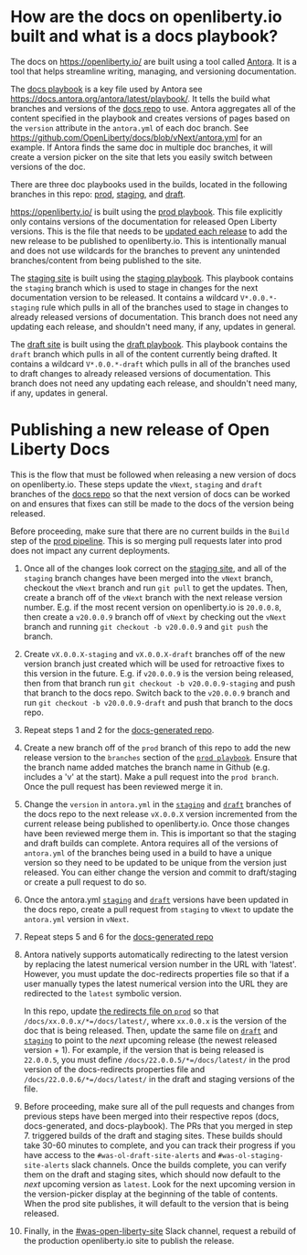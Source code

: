 # How are the docs on openliberty.io built and what is a docs playbook?

The docs on https://openliberty.io/ are built using a tool called [Antora](https://antora.org/). It is a tool that helps streamline writing, managing, and versioning documentation.

The [docs playbook](https://github.com/OpenLiberty/docs-playbook/blob/prod/antora-playbook.yml) is a key file used by Antora see https://docs.antora.org/antora/latest/playbook/. It tells the build what branches and versions of the [docs repo](https://github.com/OpenLiberty/docs) to use. Antora aggregates all of the content specified in the playbook and creates versions of pages based on the `version` attribute in the `antora.yml` of each doc branch. See https://github.com/OpenLiberty/docs/blob/vNext/antora.yml for an example. If Antora finds the same doc in multiple doc branches, it will create a version picker on the site that lets you easily switch between versions of the doc.

There are three doc playbooks used in the builds, located in the following branches in this repo: [prod](https://github.com/OpenLiberty/docs-playbook/blob/prod/antora-playbook.yml), [staging](https://github.com/OpenLiberty/docs-playbook/blob/staging/antora-playbook.yml), and [draft](https://github.com/OpenLiberty/docs-playbook/blob/draft/antora-playbook.yml).

https://openliberty.io/ is built using the [prod playbook](https://github.com/OpenLiberty/docs-playbook/blob/prod/antora-playbook.yml). This file explicitly only contains versions of the documentation for released Open Liberty versions. This is the file that needs to be [updated each release](#publishing-a-new-release-of-open-liberty-docs) to add the new release to be published to openliberty.io. This is intentionally manual and does not use wildcards for the branches to prevent any unintended branches/content from being published to the site.

The [staging site](http://staging-openlibertyio.mybluemix.net/) is built using the [staging playbook](https://github.com/OpenLiberty/docs-playbook/blob/staging/antora-playbook.yml). This playbook contains the `staging` branch which is used to stage in changes for the next documentation version to be released. It contains a wildcard `V*.0.0.*-staging` rule which pulls in all of the branches used to stage in changes to already released versions of documentation. This branch does not need any updating each release, and shouldn't need many, if any, updates in general.

The [draft site](https://draft-openlibertyio.mybluemix.net/) is built using the [draft playbook](https://github.com/OpenLiberty/docs-playbook/blob/draft/antora-playbook.yml). This playbook contains the `draft` branch which pulls in all of the content currently being drafted. It contains a wildcard `V*.0.0.*-draft` which pulls in all of the branches used to draft changes to already released versions of documentation. This branch does not need any updating each release, and shouldn't need many, if any, updates in general.

# Publishing a new release of Open Liberty Docs

This is the flow that must be followed when releasing a new version of docs on openliberty.io. These steps update the `vNext`, `staging` and `draft` branches of the [docs repo](https://github.com/OpenLiberty/docs) so that the next version of docs can be worked on and ensures that fixes can still be made to the docs of the version being released.

Before proceeding, make sure that there are no current builds in the `Build` step of the [prod pipeline](https://cloud.ibm.com/devops/pipelines/fcc7c3e9-9c40-4a58-8a7f-09c08413ab7d?env_id=ibm:yp:us-south). This is so merging pull requests later into prod does not impact any current deployments.

1. Once all of the changes look correct on the [staging site](https://staging-openlibertyio.mybluemix.net/docs/), and all of the `staging` branch changes have been merged into the `vNext` branch, checkout the `vNext` branch and run `git pull` to get the updates. Then, create a branch off of the `vNext` branch with the next release version number. E.g. if the most recent version on openliberty.io is `20.0.0.8`, then create a `v20.0.0.9`  branch off of `vNext` by checking out the `vNext` branch and running `git checkout -b v20.0.0.9` and `git push` the branch.

2. Create `vX.0.0.X-staging` and `vX.0.0.X-draft` branches off of the new version branch just created which will be used for retroactive fixes to this version in the future. E.g. if `v20.0.0.9` is the version being released, then from that branch run `git checkout -b v20.0.0.9-staging` and push that branch to the docs repo. Switch back to the `v20.0.0.9` branch and run `git checkout -b v20.0.0.9-draft` and push that branch to the docs repo.
   
3. Repeat steps 1 and 2 for the [docs-generated repo](https://github.com/OpenLiberty/docs-generated).

4. Create a new branch off of the `prod` branch of this repo to add the new release version to the `branches` section of the [`prod playbook`](https://github.com/OpenLiberty/docs-playbook/blob/prod/antora-playbook.yml). Ensure that the branch name added matches the branch name in Github (e.g. includes a 'v' at the start). Make a pull request into the `prod branch`. Once the pull request has been reviewed merge it in.

5. Change the `version` in `antora.yml` in the [`staging`](https://github.com/OpenLiberty/docs/blob/staging/antora.yml) and [`draft`](https://github.com/OpenLiberty/docs/blob/draft/antora.yml) branches of the docs repo to the next release `vX.0.0.X` version incremented from the current release being published to openliberty.io. Once those changes have been reviewed merge them in. This is important so that the staging and draft builds can complete. Antora requires all of the versions of `antora.yml` of the branches being used in a build to have a unique version so they need to be updated to be unique from the version just released. You can either change the version and commit to draft/staging or create a pull request to do so.

6. Once the antora.yml [`staging`](https://github.com/OpenLiberty/docs/blob/staging/antora.yml) and [`draft`](https://github.com/OpenLiberty/docs/blob/draft/antora.yml) versions have been updated in the docs repo, create a pull request from `staging` to `vNext` to update the `antora.yml` version in `vNext`.

7. Repeat steps 5 and 6 for the [docs-generated repo](https://github.com/OpenLiberty/docs-generated/blob/vNext/antora.yml)

8. Antora natively supports automatically redirecting to the latest version by replacing the latest numerical version number in the URL with 'latest'. However, you must update the doc-redirects properties file so that if a user manually types the latest numerical version into the URL they are redirected to the `latest` symbolic version.

   In this repo, update [the redirects file on `prod`](https://github.com/OpenLiberty/docs-playbook/blob/prod/doc-redirects.properties) so that `/docs/xx.0.0.x/*=/docs/latest/`, where `xx.0.0.x` is the version of the doc that is being released. Then, update the same file on [`draft`](https://github.com/OpenLiberty/docs-playbook/blob/draft/doc-redirects.properties) and [`staging`](https://github.com/OpenLiberty/docs-playbook/blob/staging/doc-redirects.properties) to point to the _next_ upcoming release (the newest released version + 1). For example, if the version that is being released is `22.0.0.5`, you must define `/docs/22.0.0.5/*=/docs/latest/` in the prod version of the docs-redirects properties file and `/docs/22.0.0.6/*=/docs/latest/` in the draft and staging versions of the file.

9. Before proceeding, make sure all of the pull requests and changes from previous steps have been merged into their respective repos (docs, docs-generated, and docs-playbook). The PRs that you merged in step 7. triggered builds of the draft and staging sites. These builds should take 30-60 minutes to complete, and you can track their progress if you have access to the `#was-ol-draft-site-alerts` and `#was-ol-staging-site-alerts` slack channels. Once the builds complete, you can verify them on the draft and staging sites, which should now default to the _next_ upcoming version as `latest`. Look for the next upcoming version in the version-picker display at the beginning of the table of contents. When the prod site publishes, it will default to the version that is being released.

10. Finally, in the [#was-open-liberty-site](https://ibm-cloud.slack.com/archives/C4U7TQUSY/p1652190177756459) Slack channel, request a rebuild of the production openliberty.io site to publish the release.